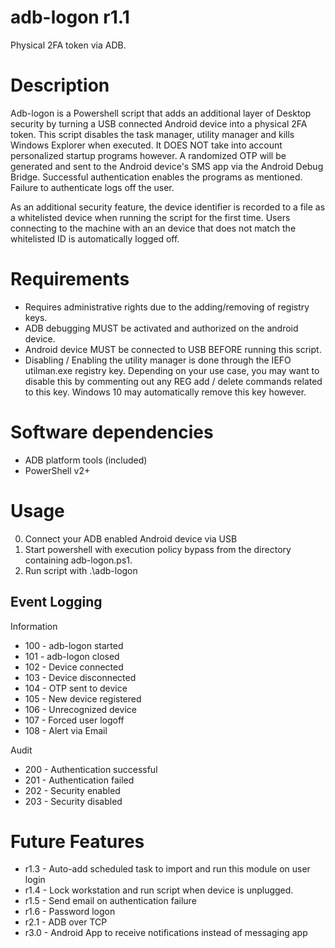 # adb-logon r1.1
Physical 2FA token via ADB.

# Description
Adb-logon is a Powershell script that adds an additional layer of Desktop security
by turning a USB connected Android device into a physical 2FA token.
This script disables the task manager, utility manager and kills
Windows Explorer when executed. It DOES NOT take into account personalized
startup programs however. A randomized OTP will be generated and sent to the
Android device's SMS app via the Android Debug Bridge. Successful authentication
enables the programs as mentioned. Failure to authenticate logs off the user.
	
As an additional security feature, the device identifier is recorded to a
file as a whitelisted device when running the script for the first time.
Users connecting to the machine with an an device that does not match the
whitelisted ID is automatically logged off.

# Requirements
* Requires administrative rights due to the adding/removing of registry keys.
* ADB debugging MUST be activated and authorized on the android device.
* Android device MUST be connected to USB BEFORE running this script.
* Disabling / Enabling the utility manager is done through the IEFO utilman.exe registry key.
	Depending on your use case, you may want to disable this by commenting out any REG add / delete
	commands related to this key. Windows 10 may automatically remove this key however.

# Software dependencies
* ADB platform tools (included)
* PowerShell v2+

# Usage
0. Connect your ADB enabled Android device via USB
1. Start powershell with execution policy bypass from the directory containing adb-logon.ps1.
2. Run script with .\adb-logon

## Event Logging

Information
* 100 - adb-logon started
* 101 - adb-logon closed
* 102 - Device connected
* 103 - Device disconnected
* 104 - OTP sent to device
* 105 - New device registered
* 106 - Unrecognized device
* 107 - Forced user logoff
* 108 - Alert via Email

Audit
* 200 - Authentication successful
* 201 - Authentication failed
* 202 - Security enabled
* 203 - Security disabled

# Future Features
* r1.3 - Auto-add scheduled task to import and run this module on user login
* r1.4 - Lock workstation and run script when device is unplugged.
* r1.5 - Send email on authentication failure
* r1.6 - Password logon
* r2.1 - ADB over TCP
* r3.0 - Android App to receive notifications instead of messaging app
